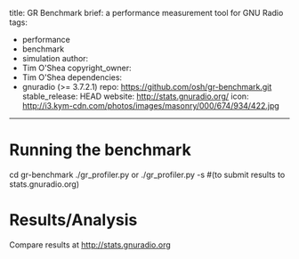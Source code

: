 title: GR Benchmark
brief: a performance measurement tool for GNU Radio
tags:
  - performance
  - benchmark
  - simulation
author:
  - Tim O'Shea
copyright_owner:
  - Tim O'Shea
dependencies:
  - gnuradio (>= 3.7.2.1)
repo: https://github.com/osh/gr-benchmark.git
stable_release: HEAD
website: http://stats.gnuradio.org/
icon: http://i3.kym-cdn.com/photos/images/masonry/000/674/934/422.jpg
---

# Running the benchmark

cd gr-benchmark
./gr_profiler.py
or
./gr_profiler.py -s  #(to submit results to stats.gnuradio.org)

# Results/Analysis

Compare results at
http://stats.gnuradio.org
